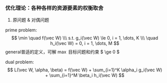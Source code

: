### 优化理论：各种各样的资源要素的权衡取舍
1. 原问题 & 对偶问题

  prime problem:
$$ \min \quad f(\vec W) \\\ s.t. g_i(\vec W) \le 0, i = 1, \dots, K  \\\ \quad h_i(\vec W) = 0, i = 1, \dots, M $$
general普适的定义，可解 $\max$ 目标问题和约束 $ \ge 0 $

  dual problem: 
$$ L(\vec W, \alpha, \beta) = f(\vec W) + \sum_{i=1}^K \alpha_i g_i(\vec W) + \sum_{i=1}^M \beta_i h_i(\vec W) $$
